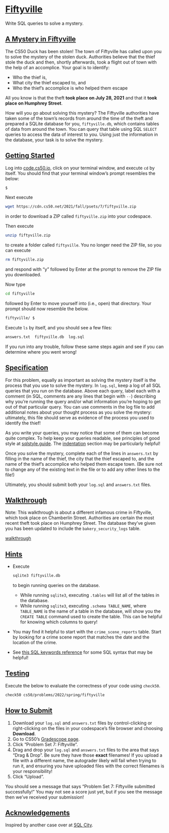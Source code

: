 # [Fiftyville](https://cs50.harvard.edu/college/2022/spring/psets/7/fiftyville/#fiftyville)

Write SQL queries to solve a mystery.

## [A Mystery in Fiftyville](https://cs50.harvard.edu/college/2022/spring/psets/7/fiftyville/#a-mystery-in-fiftyville)

The CS50 Duck has been stolen! The town of Fiftyville has called upon you to solve the mystery of the stolen duck. Authorities believe that  the thief stole the duck and then, shortly afterwards, took a flight out of town with the help of an accomplice. Your goal is to identify:

- Who the thief is,
- What city the thief escaped to, and
- Who the thief’s accomplice is who helped them escape

All you know is that the theft **took place on July 28, 2021** and that it **took place on Humphrey Street**.

How will you go about solving this mystery? The Fiftyville  authorities have taken some of the town’s records from around the time  of the theft and prepared a SQLite database for you, `fiftyville.db`, which contains tables of data from around the town. You can query that table using SQL `SELECT` queries to access the data of interest to you. Using just the information in the database, your task is to solve the mystery.

## [Getting Started](https://cs50.harvard.edu/college/2022/spring/psets/7/fiftyville/#getting-started)

Log into [code.cs50.io](https://code.cs50.io/), click on your terminal window, and execute `cd` by itself. You should find that your terminal window’s prompt resembles the below:

```bash
$
```

Next execute

```bash
wget https://cdn.cs50.net/2021/fall/psets/7/fiftyville.zip
```

in order to download a ZIP called `fiftyville.zip` into your codespace.

Then execute

```bash
unzip fiftyville.zip
```

to create a folder called `fiftyville`. You no longer need the ZIP file, so you can execute

```bash
rm fiftyville.zip
```

and respond with “y” followed by Enter at the prompt to remove the ZIP file you downloaded.

Now type

```bash
cd fiftyville
```

followed by Enter to move yourself into (i.e., open) that directory. Your prompt should now resemble the below.

```bash
fiftyville/ $
```

Execute `ls` by itself, and you should see a few files:

```bash
answers.txt  fiftyville.db  log.sql
```

If you run into any trouble, follow these same steps again and see if you can determine where you went wrong!

## [Specification](https://cs50.harvard.edu/college/2022/spring/psets/7/fiftyville/#specification)

For this problem, equally as important as solving the mystery itself is the process that you use to solve the mystery. In `log.sql`, keep a log of all SQL queries that you run on the database. Above each  query, label each with a comment (in SQL, comments are any lines that  begin with `--`) describing why you’re running the query and/or what information you’re  hoping to get out of that particular query. You can use comments in the  log file to add additional notes about your thought process as you solve the mystery: ultimately, this file should serve as evidence of the  process you used to identify the thief!

As you write your queries, you may notice that some of them can  become quite complex. To help keep your queries readable, see principles of good style at [sqlstyle.guide](https://www.sqlstyle.guide). The [indentation](https://www.sqlstyle.guide/#indentation) section may be particularly helpful!

Once you solve the mystery, complete each of the lines in `answers.txt` by filling in the name of the thief, the city that the thief escaped  to, and the name of the thief’s accomplice who helped them escape town.  (Be sure not to change any of the existing text in the file or to add  any other lines to the file!)

Ultimately, you should submit both your `log.sql` and `answers.txt` files.

## [Walkthrough](https://cs50.harvard.edu/college/2022/spring/psets/7/fiftyville/#walkthrough)

Note: This walkthrough is about a different infamous crime in Fiftyville,  which took place on Chamberlin Street. Authorities are certain the most  recent theft took place on Humphrey Street. The database they’ve given  you has been updated to include the `bakery_security_logs` table.

[walkthrough](https://www.youtube.com/embed/x7Q8tJMi7cQ?modestbranding=0&amp;rel=0&amp;showinfo=0)

## [Hints](https://cs50.harvard.edu/college/2022/spring/psets/7/fiftyville/#hints)

- Execute 

  ```bash
  sqlite3 fiftyville.db
  ```
  
   to begin running queries on the database.    

  - While running `sqlite3`, executing `.tables` will list all of the tables in the database.
  - While running `sqlite3`, executing `.schema TABLE_NAME`, where `TABLE_NAME` is the name of a table in the database, will show you the `CREATE TABLE` command used to create the table. This can be helpful for knowing which columns to query!
  
- You may find it helpful to start with the `crime_scene_reports` table. Start by looking for a crime scene report that matches the date and the location of the crime.

- See [this SQL keywords reference](https://www.w3schools.com/sql/sql_ref_keywords.asp) for some SQL syntax that may be helpful!

## [Testing](https://cs50.harvard.edu/college/2022/spring/psets/7/fiftyville/#testing)

Execute the below to evaluate the correctness of your code using `check50`.

```bash
check50 cs50/problems/2022/spring/fiftyville
```

## [How to Submit](https://cs50.harvard.edu/college/2022/spring/psets/7/fiftyville/#how-to-submit)

1. Download your `log.sql` and `answers.txt` files by control-clicking or right-clicking on the files in your codespace’s file browser and choosing **Download**.
2. Go to CS50’s [Gradescope page](https://www.gradescope.com/courses/336119).
3. Click “Problem Set 7: Fiftyville”.
4. Drag and drop your `log.sql` and `answers.txt` files to the area that says “Drag & Drop”. Be sure they have those **exact** filenames! If you upload a file with a different name, the autograder  likely will fail when trying to run it, and ensuring you have uploaded  files with the correct filenames is your responsibility!
5. Click “Upload”.

You should see a message that says “Problem Set 7: Fiftyville  submitted successfully!” You may not see a score just yet, but if you  see the message then we’ve received your submission!

## [Acknowledgements](https://cs50.harvard.edu/college/2022/spring/psets/7/fiftyville/#acknowledgements)

Inspired by another case over at [SQL City](http://mystery.knightlab.com/).